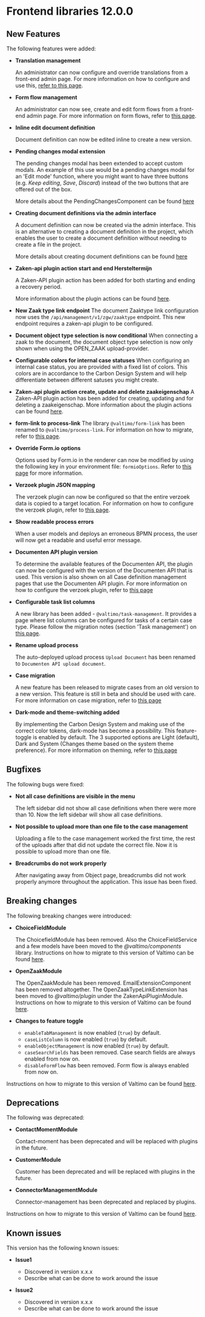 # Frontend libraries 12.0.0

## New Features

The following features were added:

* **Translation management**

  An administrator can now configure and override translations from a front-end admin page. For more information on how
  to configure and use this, [refer to this page](/using-valtimo/localization/configuring-localization.md).

* **Form flow management**

  An administrator can now see, create and edit form flows from a front-end admin page. For more information on form
  flows, refer to [this page](/using-valtimo/form-flow/create-form-flow-definition.md).

* **Inline edit document definition**

  Document definition can now be edited inline to create a new version.

* **Pending changes modal extension**

  The pending changes modal has been extended to accept custom modals. An example of this use would be a pending changes modal for an 'Edit mode' function, where you might want to have three buttons (e.g. *Keep editing*, *Save*, *Discard*) instead of the two buttons that are offered out of the box.

  More details about the PendingChangesComponent can be found [here](/using-valtimo/pending-changes/pending-changes.md)

* **Creating document definitions via the admin interface**

  A document definition can now be created via the admin interface. This is an alternative to creating a document
  definition in the project, which enables the user to create a document definition without needing to create a file in
  the project.

  More details about creating document definitions can be found [here](/using-valtimo/document/create-document-definition.md)

* **Zaken-api plugin action start and end Hersteltermijn**

  A Zaken-API plugin action has been added for both starting and ending a recovery period.

  More information about the plugin actions can be
  found [here](/using-valtimo/plugin/zaken-api/configure-zaken-api-plugin.md#start-recovery-period).

* **New Zaak type link endpoint**
  The document Zaaktype link configuration now uses the `/api/management/v1/zgw/zaaktype` endpoint.
  This new endpoint requires a zaken-api plugin to be configured.

* **Document object type selection is now conditional**
  When connecting a zaak to the document, the document object type selection is now only shown when using the OPEN_ZAAK upload-provider.

* **Configurable colors for internal case statuses**
  When configuring an internal case status, you are provided with a fixed list of colors. This colors are in accordance to the Carbon Design System
  and will help differentiate between different satuses you might create.

* **Zaken-api plugin action create, update and delete zaakeigenschap**
  A Zaken-API plugin action has been added for creating, updating and for deleting a zaakeigenschap. More information
  about the plugin actions can be
  found [here](/using-valtimo/plugin/zaken-api/configure-zaken-api-plugin.md#create-zaakeigenschap).

* **form-link to process-link**
  The library `@valtimo/form-link` has been renamed to `@valtimo/process-link`. For information on how to migrate, refer
  to [this page](migration.md).

* **Override Form.io options**

  Options used by Form.io in the renderer can now be modified by using the following key in your environment file:
  `formioOptions`. Refer to [this page](/reference/environment.md) for more information.

* **Verzoek plugin JSON mapping**

  The verzoek plugin can now be configured so that the entire verzoek data is copied to a target location. For
  information on how to configure the verzoek plugin, refer
  to [this page](/using-valtimo/plugin/verzoek/configure-verzoek-plugin.md).

* **Show readable process errors**

  When a user models and deploys an erroneous BPMN process, the user will now get a readable and useful error message.

* **Documenten API plugin version**

  To determine the available features of the Documenten API, the plugin can now be configured with the version of the Documenten API that is used. This version is
  also shown on all Case definition management pages that use the Documenten API plugin. For more
  information on how to configure the verzoek plugin, refer
  to [this page](/using-valtimo/plugin/documenten-api/configure-documenten-api-plugin.md)

* **Configurable task list columns**

  A new library has been added - `@valtimo/task-management`. It provides a page where list columns can be configured for
  tasks of a certain case type. Please follow the migration notes (section 'Task management') on [this page](migration.md).

* **Rename upload process**

  The auto-deployed upload process `Upload Document` has been renamed to `Documenten API upload document`.

* **Case migration**

  A new feature has been released to migrate cases from an old version to a new version. This feature is still in beta
  and should be used with care. For more information on case migration, refer
  to [this page](/using-valtimo/plugin/documenten-api/configure-documenten-api-plugin.md)

* **Dark-mode and theme-switching added**

  By implementing the Carbon Design System and making use of the correct color tokens, dark-mode has become a possibility. 
  This feature-toggle is enabled by default. The 3 supported options are Light (default), Dark and System (Changes theme 
  based on the system theme preference). For more information on theming, refer to [this page](/reference/user-interface/carbon-design-system.md)

## Bugfixes

The following bugs were fixed:

* **Not all case definitions are visible in the menu**

  The left sidebar did not show all case definitions when there were more than 10. Now the left sidebar will show all
  case definitions.

* **Not possible to upload more than one file to the case management**

  Uploading a file to the case management worked the first time, the rest of the uploads after that did not update the correct file. Now it is possible to upload more than one file.

* **Breadcrumbs do not work properly**

  After navigating away from Object page, breadcrumbs did not work properly anymore throughout the application. This issue has been fixed.

## Breaking changes

The following breaking changes were introduced:

* **ChoiceFieldModule**

  The ChoicefieldModule has been removed. Also the ChoiceFieldService and a few models have been moved to the *@valtimo/components* library.
  Instructions on how to migrate to this version of Valtimo can be found [here](migration.md).

* **OpenZaakModule**

  The OpenZaakModule has been removed. EmailExtensionComponent has been removed altogether. The OpenZaakTypeLinkExtension has been moved to *@valtimo/plugin*
  under the ZakenApiPluginModule. Instructions on how to migrate to this version of Valtimo can be found [here](migration.md).

* **Changes to feature toggle**
  - `enableTabManagement` is now enabled (`true`) by default.
  - `caseListColumn` is now enabled (`true`) by default.
  - `enableObjectManagement` is now enabled (`true`) by default.
  - `caseSearchFields` has been removed. Case search fields are always enabled from now on.
  - `disableFormFlow` has been removed. Form flow is always enabled from now on.

Instructions on how to migrate to this version of Valtimo can be found [here](migration.md).

## Deprecations

The following was deprecated:

* **ContactMomentModule**

  Contact-moment has been deprecated and will be replaced with plugins in the future.

* **CustomerModule**

  Customer has been deprecated and will be replaced with plugins in the future.

* **ConnectorManagementModule**

  Connector-management has been deprecated and replaced by plugins.

Instructions on how to migrate to this version of Valtimo can be found [here](migration.md).

## Known issues

This version has the following known issues:

* **Issue1**
    * Discovered in version x.x.x
    * Describe what can be done to work around the issue

* **Issue2**
    * Discovered in version x.x.x
    * Describe what can be done to work around the issue
